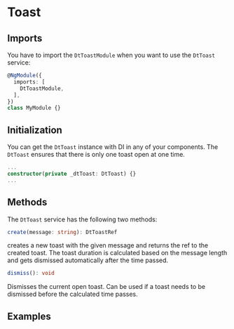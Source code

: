 # Toast

<docs-source-example example="DefaultToastExampleComponent"></docs-source-example>

## Imports

You have to import the `DtToastModule` when you want to use the `DtToast` service:

```typescript
@NgModule({
  imports: [
    DtToastModule,
  ],
})
class MyModule {}
```

## Initialization

You can get the `DtToast` instance with DI in any of your components. The `DtToast` ensures that there is only one toast open at one time.

```typescript
...
constructor(private _dtToast: DtToast) {}
...
```

## Methods

The `DtToast` service has the following two methods:

```typescript
create(message: string): DtToastRef
```
creates a new toast with the given message and returns the ref to the created toast. The toast duration is calculated based on the message length and gets dismissed automatically after the time passed.

```typescript
dismiss(): void
```
Dismisses the current open toast. Can be used if a toast needs to be dismissed before the calculated time passes.

## Examples

<docs-source-example example="DynamicMsgToastExampleComponent"></docs-source-example>